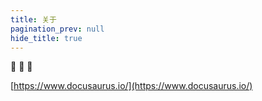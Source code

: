 ```yaml
---
title: 关于
pagination_prev: null
hide_title: true
---
```


:pill: :pill: :pill:

[https://www.docusaurus.io/](https://www.docusaurus.io/)


